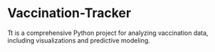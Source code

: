 # Vaccination-Tracker
Tt is a comprehensive Python project for analyzing vaccination data, including visualizations and predictive modeling.
